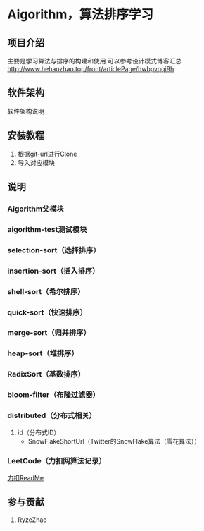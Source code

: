 # Aigorithm，算法排序学习

## 项目介绍
主要是学习算法与排序的构建和使用
可以参考设计模式博客汇总
http://www.hehaozhao.top/front/articlePage/hwbpvqqi9h

## 软件架构
软件架构说明


## 安装教程

1. 根据git-url进行Clone
2. 导入对应模块

## 说明
### 	Aigorithm父模块
### 	aigorithm-test测试模块
### 	selection-sort（选择排序）
### 	insertion-sort（插入排序）
### 	shell-sort（希尔排序）
### 	quick-sort（快速排序）
### 	merge-sort（归并排序）
### 	heap-sort（堆排序）
### 	RadixSort（基数排序）
### 	bloom-filter（布隆过滤器）
### 	distributed（分布式相关）

1. id（分布式ID）
   - SnowFlakeShortUrl（Twitter的SnowFlake算法（雪花算法））                           



### 	LeetCode（力扣网算法记录）
[力扣ReadMe](leetcode/LeetCode.md)

















## 参与贡献
1. RyzeZhao
